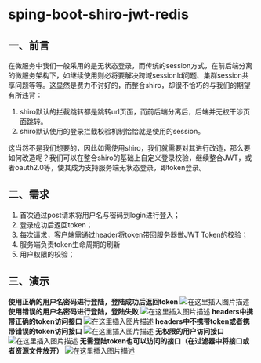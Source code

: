 # sping-boot-shiro-jwt-redis

## 一、前言
在微服务中我们一般采用的是无状态登录，而传统的session方式，在前后端分离的微服务架构下，如继续使用则必将要解决跨域sessionId问题、集群session共享问题等等。这显然是费力不讨好的，而整合shiro，却很不恰巧的与我们的期望有所违背：

 1. shiro默认的拦截跳转都是跳转url页面，而前后端分离后，后端并无权干涉页面跳转。
 2. shiro默认使用的登录拦截校验机制恰恰就是使用的session。
 
这当然不是我们想要的，因此如需使用shiro，我们就需要对其进行改造，那么要如何改造呢？我们可以在整合shiro的基础上自定义登录校验，继续整合JWT，或者oauth2.0等，使其成为支持服务端无状态登录，即token登录。
## 二、需求
 1. 首次通过post请求将用户名与密码到login进行登入；
 2. 登录成功后返回token；
 3. 每次请求，客户端需通过header将token带回服务器做JWT Token的校验；
 4. 服务端负责token生命周期的刷新
 5. 用户权限的校验；
## 三、演示
**使用正确的用户名密码进行登陆，登陆成功后返回token**
![在这里插入图片描述](https://imgconvert.csdnimg.cn/aHR0cHM6Ly9pbWcuZ2F0aHViLmNuL2ltYWdlLzc0NThkMGEyODYzZGI1YjY4ZGFhYWEzYzVjYmY4NjQzLnBuZw?x-oss-process=image/format,png)
**使用错误的用户名密码进行登陆，登陆失败**
![在这里插入图片描述](https://imgconvert.csdnimg.cn/aHR0cHM6Ly9pbWcuZ2F0aHViLmNuL2ltYWdlLzIwMTFmOTkzMzkyY2ZlZDgzYjljZjIxZmUxMDA3YTY4LnBuZw?x-oss-process=image/format,png)
**headers中携带正确的token访问接口**
![在这里插入图片描述](https://imgconvert.csdnimg.cn/aHR0cHM6Ly9pbWcuZ2F0aHViLmNuL2ltYWdlLzNlMDIxOTRlYTM4ZTdmYzFjZGY3NjQ4YTc0M2M4Y2ZhLnBuZw?x-oss-process=image/format,png)
**headers中不携带token或者携带错误的token访问接口**
![在这里插入图片描述](https://imgconvert.csdnimg.cn/aHR0cHM6Ly9pbWcuZ2F0aHViLmNuL2ltYWdlLzdlZjBmZmY4NjA5MTUyNjE2MmRkYmMyM2IyZDJiNGI1LnBuZw?x-oss-process=image/format,png)
**无权限的用户访问接口**
![在这里插入图片描述](https://imgconvert.csdnimg.cn/aHR0cHM6Ly9pbWcuZ2F0aHViLmNuL2ltYWdlL2E2OWI4Njg5ZWZkMGZlNzBjYjU5MjE5NGIzOWNlODEwLnBuZw?x-oss-process=image/format,png)
**无需登陆token也可以访问的接口（在过滤器中将接口或者资源文件放开）**
![在这里插入图片描述](https://imgconvert.csdnimg.cn/aHR0cHM6Ly9pbWcuZ2F0aHViLmNuL2ltYWdlLzEyMjY2ZTE5MDljNjMxYjQ2ZmE3ZjVmYTAwZWFlYzllLnBuZw?x-oss-process=image/format,png)
